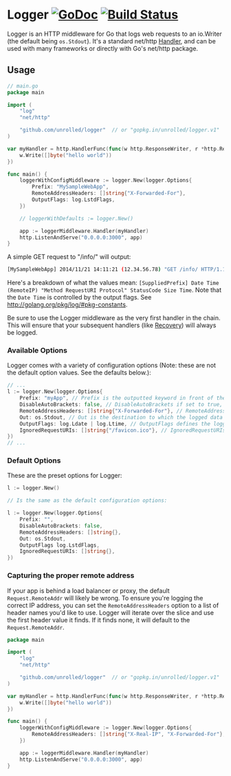 # Logger [![GoDoc](https://godoc.org/github.com/unrolled/logger?status.svg)](http://godoc.org/github.com/unrolled/logger) [![Build Status](https://travis-ci.org/unrolled/logger.svg)](https://travis-ci.org/unrolled/logger)

Logger is an HTTP middleware for Go that logs web requests to an io.Writer (the default being `os.Stdout`). It's a standard net/http [Handler](http://golang.org/pkg/net/http/#Handler), and can be used with many frameworks or directly with Go's net/http package.

## Usage

~~~ go
// main.go
package main

import (
    "log"
    "net/http"

    "github.com/unrolled/logger"  // or "gopkg.in/unrolled/logger.v1"
)

var myHandler = http.HandlerFunc(func(w http.ResponseWriter, r *http.Request) {
    w.Write([]byte("hello world"))
})

func main() {
    loggerWithConfigMiddleware := logger.New(logger.Options{
        Prefix: "MySampleWebApp",
        RemoteAddressHeaders: []string{"X-Forwarded-For"},
        OutputFlags: log.LstdFlags,
    })

    // loggerWithDefaults := logger.New()

    app := loggerMiddleware.Handler(myHandler)
    http.ListenAndServe("0.0.0.0:3000", app)
}
~~~

A simple GET request to "/info/" will output:
~~~ bash
[MySampleWebApp] 2014/11/21 14:11:21 (12.34.56.78) "GET /info/ HTTP/1.1" 200 11 12.54µs
~~~

Here's a breakdown of what the values mean: `[SuppliedPrefix] Date Time (RemoteIP) "Method RequestURI Protocol" StatusCode Size Time`.
Note that the `Date Time` is controlled by the output flags. See http://golang.org/pkg/log/#pkg-constants.

Be sure to use the Logger middleware as the very first handler in the chain. This will ensure that your subsequent handlers (like [Recovery](http://github.com/unrolled/recovery)) will always be logged.

### Available Options
Logger comes with a variety of configuration options (Note: these are not the default option values. See the defaults below.):

~~~ go
// ...
l := logger.New(logger.Options{        
    Prefix: "myApp", // Prefix is the outputted keyword in front of the log message. Logger automatically wraps the prefix in square brackets (ie. [myApp] ) unless the `DisableAutoBrackets` is set to true. A blank value will not have brackets added. Default is blank (with no brackets).
    DisableAutoBrackets: false, // DisableAutoBrackets if set to true, will remove the prefix and square brackets. Default is false.
    RemoteAddressHeaders: []string{"X-Forwarded-For"}, // RemoteAddressHeaders is a list of header keys that Logger will look at to determine the proper remote address. Useful when using a proxy like Nginx: `[]string{"X-Forwarded-For"}`. Default is an empty slice, and thus will use `reqeust.RemoteAddr`.
    Out: os.Stdout, // Out is the destination to which the logged data will be written too. Default is `os.Stdout`.
    OutputFlags: log.Ldate | log.Ltime, // OutputFlags defines the logging properties. See http://golang.org/pkg/log/#pkg-constants. To disable all flags, set this to `-1`. Defaults to log.LstdFlags (2009/01/23 01:23:23).
    IgnoredRequestURIs: []string{"/favicon.ico"}, // IgnoredRequestURIs is a list of path values we do not want logged out. Exact match only!
})
// ...
~~~

### Default Options
These are the preset options for Logger:

~~~ go
l := logger.New()

// Is the same as the default configuration options:

l := logger.New(logger.Options{        
    Prefix: "",
    DisableAutoBrackets: false,
    RemoteAddressHeaders: []string{},
    Out: os.Stdout,
    OutputFlags log.LstdFlags,
    IgnoredRequestURIs: []string{},
})
~~~

### Capturing the proper remote address
If your app is behind a load balancer or proxy, the default `Request.RemoteAddr` will likely be wrong. To ensure you're logging the correct IP address, you can set the `RemoteAddressHeaders` option to a list of header names you'd like to use. Logger will iterate over the slice and use the first header value it finds. If it finds none, it will default to the `Request.RemoteAddr`.

~~~ go
package main

import (
    "log"
    "net/http"

    "github.com/unrolled/logger"  // or "gopkg.in/unrolled/logger.v1"
)

var myHandler = http.HandlerFunc(func(w http.ResponseWriter, r *http.Request) {
    w.Write([]byte("hello world"))
})

func main() {
    loggerWithConfigMiddleware := logger.New(logger.Options{
        RemoteAddressHeaders: []string{"X-Real-IP", "X-Forwarded-For"},
    })

    app := loggerMiddleware.Handler(myHandler)
    http.ListenAndServe("0.0.0.0:3000", app)
}
~~~
